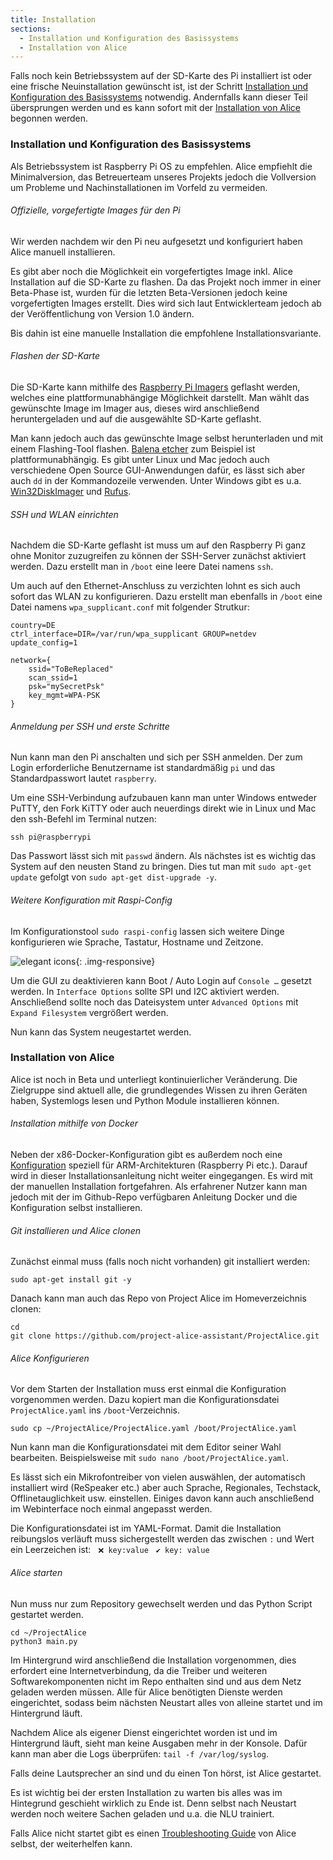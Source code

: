 ```yaml
---
title: Installation
sections:
  - Installation und Konfiguration des Basissystems
  - Installation von Alice
---
```


Falls noch kein Betriebssystem auf der SD-Karte des Pi installiert ist oder eine frische Neuinstallation gewünscht ist, ist der Schritt [Installation und Konfiguration des Basissystems](#installation-und-konfiguration-des-basissystems) notwendig. Andernfalls kann dieser Teil übersprungen werden und es kann sofort mit der [Installation von Alice](#installation-von-alice) begonnen werden.

### Installation und Konfiguration des Basissystems

Als Betriebssystem ist Raspberry Pi OS zu empfehlen. Alice empfiehlt die Minimalversion, das Betreuerteam unseres Projekts jedoch die Vollversion um Probleme und Nachinstallationen im Vorfeld zu vermeiden.

###### Offizielle, vorgefertigte Images für den Pi

Wir werden nachdem wir den Pi neu aufgesetzt und konfiguriert haben Alice manuell installieren.

Es gibt aber noch die Möglichkeit ein vorgefertigtes Image inkl. Alice Installation auf die SD-Karte zu flashen. Da das Projekt noch immer in einer Beta-Phase ist, wurden für die letzten Beta-Versionen jedoch keine vorgefertigten Images erstellt. Dies wird sich laut Entwicklerteam jedoch ab der Veröffentlichung von Version 1.0 ändern.

Bis dahin ist eine manuelle Installation die empfohlene Installationsvariante.

###### Flashen der SD-Karte

Die SD-Karte kann mithilfe des [Raspberry Pi Imagers][RASPBERRY_PI_IMAGER] geflasht werden, welches eine plattformunabhängige Möglichkeit darstellt. Man wählt das gewünschte Image im Imager aus, dieses wird anschließend heruntergeladen und auf die ausgewählte SD-Karte geflasht.

[RASPBERRY_PI_IMAGER]: https://www.raspberrypi.org/software/

Man kann jedoch auch das gewünschte Image selbst herunterladen und mit einem Flashing-Tool flashen. [Balena etcher][BALENA_ETCHER] zum Beispiel ist plattformunabhängig. Es gibt unter Linux und Mac jedoch auch verschiedene Open Source GUI-Anwendungen dafür, es lässt sich aber auch `dd` in der Kommandozeile verwenden. Unter Windows gibt es u.a. [Win32DiskImager][WIN32DISKIMAGER] und [Rufus][RUFUS]. 

[BALENA_ETCHER]: https://www.balena.io/etcher/
[WIN32DISKIMAGER]: https://sourceforge.net/projects/win32diskimager/
[RUFUS]: https://rufus.ie/

###### SSH und WLAN einrichten

Nachdem die SD-Karte geflasht ist muss um auf den Raspberry Pi ganz ohne Monitor zuzugreifen zu können der SSH-Server zunächst aktiviert werden. Dazu erstellt man in `/boot` eine leere Datei namens `ssh`.

Um auch auf den Ethernet-Anschluss zu verzichten lohnt es sich auch sofort das WLAN zu konfigurieren. Dazu erstellt man ebenfalls in `/boot` eine Datei namens `wpa_supplicant.conf` mit folgender Strutkur:
```
country=DE
ctrl_interface=DIR=/var/run/wpa_supplicant GROUP=netdev
update_config=1

network={
    ssid="ToBeReplaced"
    scan_ssid=1
    psk="mySecretPsk"
    key_mgmt=WPA-PSK
}
```

###### Anmeldung per SSH und erste Schritte

Nun kann man den Pi anschalten und sich per SSH anmelden. Der zum Login erforderliche Benutzername ist standardmäßig `pi` und das Standardpasswort lautet `raspberry`.

Um eine SSH-Verbindung aufzubauen kann man unter Windows entweder PuTTY, den Fork KiTTY oder auch neuerdings direkt wie in Linux und Mac den ssh-Befehl im Terminal nutzen:

```
ssh pi@raspberrypi
```

Das Passwort lässt sich mit `passwd` ändern. Als nächstes ist es wichtig das System auf den neusten Stand zu bringen. Dies tut man mit `sudo apt-get update` gefolgt von `sudo apt-get dist-upgrade -y`.

###### Weitere Konfiguration mit Raspi-Config

Im Konfigurationstool `sudo raspi-config` lassen sich weitere Dinge konfigurieren wie Sprache, Tastatur, Hostname und Zeitzone.

![elegant icons](assets/images/raspi-config.png){: .img-responsive}

Um die GUI zu deaktivieren kann Boot / Auto Login auf `Console …` gesetzt werden. In `Interface Options` sollte SPI und I2C aktiviert werden. Anschließend sollte noch das Dateisystem unter `Advanced Options` mit `Expand Filesystem` vergrößert werden.

Nun kann das System neugestartet werden.

### Installation von Alice

Alice ist noch in Beta und unterliegt kontinuierlicher Veränderung. Die Zielgruppe sind aktuell alle, die grundlegendes Wissen zu ihren Geräten haben, Systemlogs lesen und Python Module installieren können.

###### Installation mithilfe von Docker

Neben der x86-Docker-Konfiguration gibt es außerdem noch eine [Konfiguration][DOCKER-ALICE-ARM] speziell für ARM-Architekturen (Raspberry Pi etc.). Darauf wird in dieser Installationsanleitung nicht weiter eingegangen. Es wird mit der manuellen Installation fortgefahren. Als erfahrener Nutzer kann man jedoch mit der im Github-Repo verfügbaren Anleitung Docker und die Konfiguration selbst installieren.

[DOCKER-ALICE-ARM]: https://github.com/project-alice-assistant/project-alice-docker

###### Git installieren und Alice clonen

Zunächst einmal muss (falls noch nicht vorhanden) git installiert werden:

```
sudo apt-get install git -y
```

Danach kann man auch das Repo von Project Alice im Homeverzeichnis clonen:
```
cd
git clone https://github.com/project-alice-assistant/ProjectAlice.git
```

###### Alice Konfigurieren

Vor dem Starten der Installation muss erst einmal die Konfiguration vorgenommen werden. Dazu kopiert man die Konfigurationsdatei `ProjectAlice.yaml` ins `/boot`-Verzeichnis.

```
sudo cp ~/ProjectAlice/ProjectAlice.yaml /boot/ProjectAlice.yaml
```

Nun kann man die Konfigurationsdatei mit dem Editor seiner Wahl bearbeiten. Beispielsweise mit `sudo nano /boot/ProjectAlice.yaml`.

Es lässt sich ein Mikrofontreiber von vielen auswählen, der automatisch installiert wird (ReSpeaker etc.) aber auch Sprache, Regionales, Techstack, Offlinetauglichkeit usw. einstellen. Einiges davon kann auch anschließend im Webinterface noch einmal angepasst werden.

Die Konfigurationsdatei ist im YAML-Format. Damit die Installation reibungslos verläuft muss sichergestellt werden das zwischen `:` und Wert ein Leerzeichen ist: 
&nbsp; `❌ key:value` &nbsp; `✔️ key: value`

###### Alice starten

Nun muss nur zum Repository gewechselt werden und das Python Script gestartet werden.

```
cd ~/ProjectAlice
python3 main.py
```

Im Hintergrund wird anschließend die Installation vorgenommen, dies erfordert eine Internetverbindung, da die Treiber und weiteren Softwarekomponenten nicht im Repo enthalten sind und aus dem Netz geladen werden müssen. Alle für Alice benötigten Dienste werden eingerichtet, sodass beim nächsten Neustart alles von alleine startet und im Hintergrund läuft.

Nachdem Alice als eigener Dienst eingerichtet worden ist und im Hintergrund läuft, sieht man keine Ausgaben mehr in der Konsole. Dafür kann man aber die Logs überprüfen: `tail -f /var/log/syslog`.

Falls deine Lautsprecher an sind und du einen Ton hörst, ist Alice gestartet.

Es ist wichtig bei der ersten Installation zu warten bis alles was im Hintegrund geschieht wirklich zu Ende ist. Denn selbst nach Neustart werden noch weitere Sachen geladen und u.a. die NLU trainiert.

Falls Alice nicht startet gibt es einen [Troubleshooting Guide][TROUBLESHOOTING_GUIDE] von Alice selbst, der weiterhelfen kann.

[TROUBLESHOOTING_GUIDE]: https://docs.projectalice.io/setup/troubleshooting